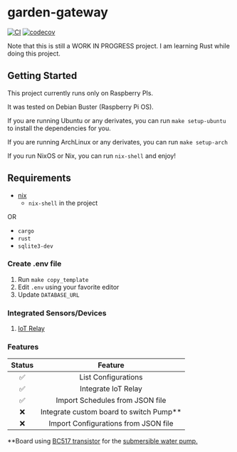 # garden-gateway

[![CI](https://github.com/JeffLabonte/garden-gateway/actions/workflows/ci.yml/badge.svg)](https://github.com/JeffLabonte/garden-gateway/actions/workflows/ci.yml)
[![codecov](https://codecov.io/gh/JeffLabonte/garden-gateway/branch/main/graph/badge.svg?token=4SXT504A3H)](https://codecov.io/gh/JeffLabonte/garden-gateway)

Note that this is still a WORK IN PROGRESS project. I am learning Rust while doing this project.

## Getting Started

This project currently runs only on Raspberry PIs.

It was tested on Debian Buster (Raspberry Pi OS).

If you are running Ubuntu or any derivates, you can run `make setup-ubuntu` to install the dependencies for you.

If you are running ArchLinux or any derivates, you can run `make setup-arch`

If you run NixOS or Nix, you can run `nix-shell` and enjoy!

## Requirements

* [nix](https://github.com/NixOS/nixpkgs)
  * `nix-shell` in the project

OR

* `cargo`
* `rust`
* `sqlite3-dev`

### Create .env file

1. Run `make copy_template`
2. Edit `.env` using your favorite editor
3. Update `DATABASE_URL`

### Integrated Sensors/Devices

1. [IoT Relay](https://www.amazon.ca/gp/product/B00WV7GMA2/ref=ppx_yo_dt_b_asin_title_o05_s00?ie=UTF8&psc=1)

### Features

| Status | Feature |
|:------:|:-------:|
| :white_check_mark: | List Configurations |
| :white_check_mark: | Integrate IoT Relay |
| :white_check_mark: | Import Schedules from JSON file |
| :x: | Integrate custom board to switch Pump** |
| :x: | Import Configurations from JSON file |

**Board using [BC517 transistor](https://www.digikey.ca/en/products/detail/onsemi/BC517-D74Z/976355) for the [submersible water pump.](https://www.digikey.ca/en/products/detail/adafruit-industries-llc/4547/11627730)
